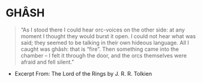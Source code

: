# GHÂSH

> “As I stood there I could hear orc-voices on the other side: at any moment
> I thought they would burst it open. I could not hear what was said; they
> seemed to be talking in their own hideous language. All I caught was ghâsh:
> that is “fire”. Then something came into the chamber – I felt it through the
> door, and the orcs themselves were afraid and fell silent.”

- Excerpt From: The Lord of the Rings by J. R. R. Tolkien

